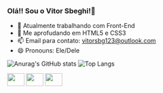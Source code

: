 ### Olá!! Sou o Vitor Sbeghi!👋

- 🔭 Atualmente trabalhando com Front-End
- 🌱 Me aprofudando em HTML5 e CSS3
- 📫 Email para contato: vitorsbg123@outlook.com
- 😄 Pronouns: Ele/Dele

![Anurag's GitHub stats](https://github-readme-stats.vercel.app/api?username=SbgVit0r&show_icons=true&theme=dracula)
![Top Langs](https://github-readme-stats.vercel.app/api/top-langs/?username=SbgVit0r)

<!--Ícones das linguagens que ultilizo-->
<div display="inline-block">
  <img align="center" height="30" width="40" src="https://cdn.jsdelivr.net/gh/devicons/devicon/icons/javascript/javascript-  
  original.svg"/>
  <img align="center" height="30" width="40" src="https://cdn.jsdelivr.net/gh/devicons/devicon/icons/html5/html5-plain.svg"/>
  <img align="center" height="30" width="40" src="https://cdn.jsdelivr.net/gh/devicons/devicon/icons/css3/css3-plain.svg"/>        
</div>


  ##


<!--Links para outros perfís-->
<div>
  <a href="https://www.linkedin.com/in/vitor-sbeghi-836051255/" target="_blank><img src="https://img.shields.io/badge/LinkedIn-0077B5?style=for-the-badge&logo=linkedin&logoColor=white"></a>
</div>

